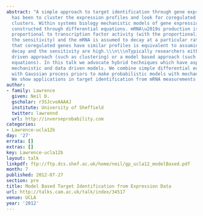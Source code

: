 ```yaml
---
abstract: "A simple approach to target identification through gene expression studies
  has been to cluster the expression profiles and look for coregulated genes within
  clusters. Within systems biology mechanistic models of gene expression are typically
  constructed through differential equations. mRNA\u2019s production is taken to be
  proportional to transcription factor activity (with the proportionality given by
  the sensitivity) and the mRNA is assumed to decay at a particular rate. The assumption
  that coregulated genes have similar profiles is equivalent to assuming both the
  decay and the sensitivity are high.\\\n\\\nTypically researchers either use a data
  driven approach (such as clustering) or a model based approach (such as differential
  equations). In this talk we advocate hybrid techniques which have aspects of the
  mechanistic and data driven models. We combine simple differential equation models
  with Gaussian process priors to make probabilistic models with mechanistic underpinnings.
  We show applications in target identification from mRNA measurements."
author:
- family: Lawrence
  given: Neil D.
  gscholar: r3SJcvoAAAAJ
  institute: University of Sheffield
  twitter: lawrennd
  url: http://inverseprobability.com
categories:
- Lawrence-ucla12b
day: '27'
errata: []
extras: []
key: Lawrence-ucla12b
layout: talk
linkpdf: ftp://ftp.dcs.shef.ac.uk/home/neil/gp_ucla12_modelBased.pdf
month: 7
published: 2012-07-27
section: pre
title: Model Based Target Identification from Expression Data
url: http://talks.cam.ac.uk/talk/index/34517
venue: UCLA
year: '2012'
---
```

